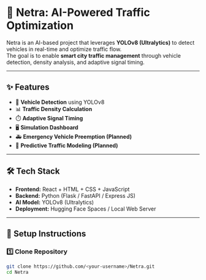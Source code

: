 # 🚦 Netra: AI-Powered Traffic Optimization

Netra is an AI-based project that leverages **YOLOv8 (Ultralytics)** to detect vehicles in real-time and optimize traffic flow.  
The goal is to enable **smart city traffic management** through vehicle detection, density analysis, and adaptive signal timing.  

---

## ✨ Features
- 🚗 **Vehicle Detection** using YOLOv8
- 📊 **Traffic Density Calculation**
- ⏱️ **Adaptive Signal Timing**
- 🖥️ **Simulation Dashboard**
- 🚑 **Emergency Vehicle Preemption (Planned)**
- 🔮 **Predictive Traffic Modeling (Planned)**

---

## 🛠️ Tech Stack
- **Frontend:** React + HTML + CSS + JavaScript  
- **Backend:** Python (Flask / FastAPI / Express JS)  
- **AI Model:** YOLOv8 (Ultralytics)  
- **Deployment:** Hugging Face Spaces / Local Web Server  

---

## 🚀 Setup Instructions

### 1️⃣ Clone Repository
```bash
git clone https://github.com/<your-username>/Netra.git
cd Netra
